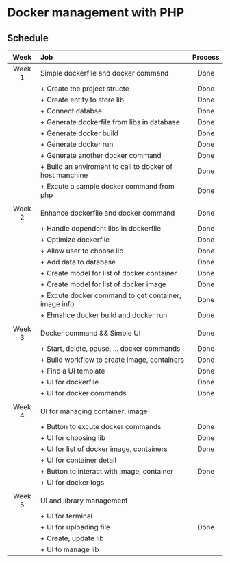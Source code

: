 # Docker management with PHP

## Schedule

|  Week  | Job                                                      | Process|
| :----: | :------------------------------------------------------- | :----: |
| Week 1 | Simple dockerfile and docker command                     |  Done  |
|        | + Create the project structe                             |  Done  |
|        | + Create entity to store lib                             |  Done  |
|        | + Connect databse                                        |  Done  |
|        | + Generate dockerfile from libs in database              |  Done  |
|        | + Generate docker build                                  |  Done  |
|        | + Generate docker run                                    |  Done  |
|        | + Generate another docker command                        |  Done  |
|        | + Build an enviroment to call to docker of host manchine |  Done  |
|        | + Excute a sample docker command from php                |  Done  |
|        |                                                          |        |
| Week 2 | Enhance dockerfile and docker command                    |  Done  |
|        | + Handle dependent libs in dockerfile                    |  Done  |
|        | + Optimize dockerfile                                    |  Done  |
|        | + Allow user to choose lib                               |  Done  |
|        | + Add data to database                                   |  Done  |
|        | + Create model for list of docker container              |  Done  |
|        | + Create model for list of docker image                  |  Done  |
|        | + Excute docker command to get container, image info     |  Done  |
|        | + Ehnahce docker build and docker run                    |  Done  |
|        |                                                          |        |
| Week 3 | Docker command && Simple UI                              |  Done  |
|        | + Start, delete, pause, ... docker commands              |  Done  |
|        | + Build workflow to create image, containers             |  Done  |
|        | + Find a UI template                                     |  Done  |
|        | + UI for dockerfile                                      |  Done  |
|        | + UI for docker commands                                 |  Done  |
|        |                                                          |        |
| Week 4 | UI for managing container, image                         |        |
|        | + Button to excute docker commands                       |  Done  |
|        | + UI for choosing lib                                    |  Done  |
|        | + UI for list of docker image, containers                |  Done  |
|        | + UI for container detail                                |        |
|        | + Button to interact with image, container               |  Done  |
|        | + UI for docker logs                                     |        |
|        |                                                          |        |
| Week 5 | UI and library management                                |        |
|        | + UI for terminal                                        |        |
|        | + UI for uploading file                                  |  Done  |
|        | + Create, update lib                                     |        |
|        | + UI to manage lib                                       |        |
